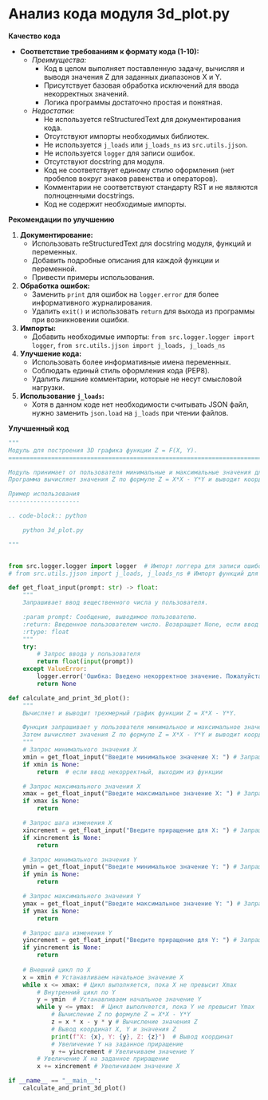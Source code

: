 # Анализ кода модуля 3d_plot.py

**Качество кода**

-  **Соответствие требованиям к формату кода (1-10):**
    -   *Преимущества:*
        -   Код в целом выполняет поставленную задачу, вычисляя и выводя значения Z для заданных диапазонов X и Y.
        -   Присутствует базовая обработка исключений для ввода некорректных значений.
        -   Логика программы достаточно простая и понятная.
    -   *Недостатки:*
        -   Не используется reStructuredText для документирования кода.
        -   Отсутствуют импорты необходимых библиотек.
        -   Не используется `j_loads` или `j_loads_ns` из `src.utils.jjson`.
        -   Не используется `logger` для записи ошибок.
        -   Отсутствуют docstring для модуля.
        -   Код не соответствует единому стилю оформления (нет пробелов вокруг знаков равенства и операторов).
        -   Комментарии не соответствуют стандарту RST и не являются полноценными docstrings.
        -   Код не содержит необходимые импорты.

**Рекомендации по улучшению**

1.  **Документирование:**
    -   Использовать reStructuredText для docstring модуля, функций и переменных.
    -   Добавить подробные описания для каждой функции и переменной.
    -   Привести примеры использования.
2.  **Обработка ошибок:**
    -   Заменить `print` для ошибок на `logger.error` для более информативного журналирования.
    -   Удалить `exit()` и использовать `return` для выхода из программы при возникновении ошибки.
3.  **Импорты:**
    -   Добавить необходимые импорты: `from src.logger.logger import logger`, `from src.utils.jjson import j_loads, j_loads_ns`
4.  **Улучшение кода:**
    -   Использовать более информативные имена переменных.
    -   Соблюдать единый стиль оформления кода (PEP8).
    -   Удалить лишние комментарии, которые не несут смысловой нагрузки.
5.  **Использование `j_loads`:**
    -   Хотя в данном коде нет необходимости считывать JSON файл, нужно заменить `json.load` на `j_loads` при чтении файлов.

**Улучшенный код**

```python
"""
Модуль для построения 3D графика функции Z = F(X, Y).
=========================================================================================

Модуль принимает от пользователя минимальные и максимальные значения для X и Y, а также шаг изменения.
Программа вычисляет значения Z по формуле Z = X*X - Y*Y и выводит координаты (X, Y, Z) в трехмерном пространстве.

Пример использования
--------------------

.. code-block:: python

    python 3d_plot.py

"""


from src.logger.logger import logger  # Импорт логгера для записи ошибок #
# from src.utils.jjson import j_loads, j_loads_ns # Импорт функций для работы с json

def get_float_input(prompt: str) -> float:
    """
    Запрашивает ввод вещественного числа у пользователя.

    :param prompt: Сообщение, выводимое пользователю.
    :return: Введенное пользователем число. Возвращает None, если ввод не является числом.
    :rtype: float
    """
    try:
        # Запрос ввода у пользователя
        return float(input(prompt))
    except ValueError:
        logger.error('Ошибка: Введено некорректное значение. Пожалуйста, введите число.')
        return None

def calculate_and_print_3d_plot():
    """
    Вычисляет и выводит трехмерный график функции Z = X*X - Y*Y.

    Функция запрашивает у пользователя минимальное и максимальное значения для X и Y, а также шаг изменения.
    Затем вычисляет значения Z по формуле Z = X*X - Y*Y и выводит координаты (X, Y, Z).
    """
    # Запрос минимального значения X
    xmin = get_float_input("Введите минимальное значение X: ") # Запрашивает минимальное значение X
    if xmin is None:
        return  # если ввод некорректный, выходим из функции

    # Запрос максимального значения X
    xmax = get_float_input("Введите максимальное значение X: ") # Запрашивает максимальное значение X
    if xmax is None:
        return

    # Запрос шага изменения X
    xincrement = get_float_input("Введите приращение для X: ") # Запрашивает шаг изменения X
    if xincrement is None:
        return

    # Запрос минимального значения Y
    ymin = get_float_input("Введите минимальное значение Y: ") # Запрашивает минимальное значение Y
    if ymin is None:
        return

    # Запрос максимального значения Y
    ymax = get_float_input("Введите максимальное значение Y: ") # Запрашивает максимальное значение Y
    if ymax is None:
        return

    # Запрос шага изменения Y
    yincrement = get_float_input("Введите приращение для Y: ") # Запрашивает шаг изменения Y
    if yincrement is None:
        return
    
    # Внешний цикл по X
    x = xmin # Устанавливаем начальное значение X
    while x <= xmax: # Цикл выполняется, пока X не превысит Xmax
        # Внутренний цикл по Y
        y = ymin  # Устанавливаем начальное значение Y
        while y <= ymax:  # Цикл выполняется, пока Y не превысит Ymax
            # Вычисление Z по формуле Z = X*X - Y*Y
            z = x * x - y * y # Вычисление значения Z
            # Вывод координат X, Y и значения Z
            print(f"X: {x}, Y: {y}, Z: {z}")  # Вывод координат
            # Увеличение Y на заданное приращение
            y += yincrement # Увеличиваем значение Y
        # Увеличение X на заданное приращение
        x += xincrement # Увеличиваем значение X

if __name__ == "__main__":
    calculate_and_print_3d_plot()
```
